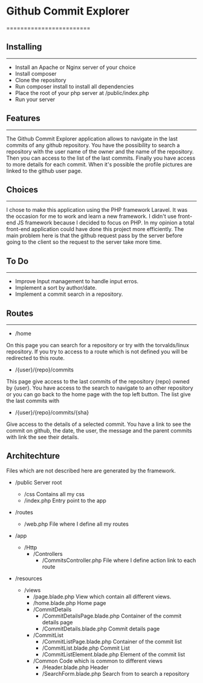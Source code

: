 # Github Commit Explorer
========================
## Installing
-------------

  * Install an Apache or Nginx server of your choice
  * Install composer
  * Clone the repository
  * Run composer install to install all dependencies
  * Place the root of your php server at /public/index.php
  * Run your server

## Features
-----------

The Github Commit Explorer application allows to navigate in the last commits of any github repository. You have the possibility to search a repository with the user name of the owner and the name of the repository. Then you can access to the list of the last commits. Finally you have access to more details for each commit. When it's possible the profile pictures are linked to the github user page.

## Choices
----------

I chose to make this application using the PHP framework Laravel. It was the occasion for me to work and learn a new framework. I didn't use front-end JS framework because I decided to focus on PHP. In my opinion a total front-end application could have done this project more efficiently. The main problem here is that the github request pass by the server before going to the client so the request to the server take more time.

## To Do
--------

 * Improve Input management to handle input erros.
 * Implement a sort by author/date.
 * Implement a commit search in a repository.

## Routes
---------

  * /home

On this page you can search for a repository or try with the torvalds/linux repository. If you try to access to a route which is not defined you will be redirected to this route.

  * /{user}/{repo}/commits

This page give access to the last commits of the repository {repo} owned by {user}. You have access to the search to navigate to an other repository or you can go back to the home page with the top left button. The list give the last commits with

  * /{user}/{repo}/commits/{sha}

Give access to the details of a selected commit. You have a link to see the commit on github, the date, the user, the message and the parent commits with link the see their details.

## Architechture

Files which are not described here are generated by the framework.

  * /public Server root
    * /css Contains all my css
    * /index.php Entry point to the app

  * /routes
    * /web.php File where I define all my routes

  * /app
    * /Http
      * /Controllers
        * /CommitsController.php File where I define action link to each route

  * /resources
    * /views
      * /page.blade.php View which contain all different views.
      * /home.blade.php Home page
      * /CommitDetails
        * /CommitDetailsPage.blade.php Container of the commit details page
        * /CommitDetails.blade.php Commit details page
      * /CommitList
        * /CommitListPage.blade.php Container of the commit list
        * /CommitList.blade.php Commit List
        * /CommitListElement.blade.php Element of the commit list
      * /Common Code which is common to different views
        * /Header.blade.php Header
        * /SearchForm.blade.php Search from to search a repository
